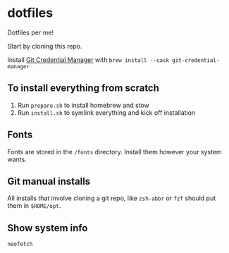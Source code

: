 # dotfiles

Dotfiles per me!

Start by cloning this repo.

Install [Git Credential Manager](https://github.com/git-ecosystem/git-credential-manager/blob/release/docs/install.md) with `brew install --cask git-credential-manager`

## To install everything from scratch

1. Run `prepare.sh` to install homebrew and stow
2. Run `install.sh` to symlink everything and kick off installation

## Fonts

Fonts are stored in the `/fonts` directory. Install them however your system wants.

## Git manual installs

All installs that involve cloning a git repo, like `zsh-abbr` or `fzf` should put them in `$HOME/opt`.

## Show system info

`neofetch`
